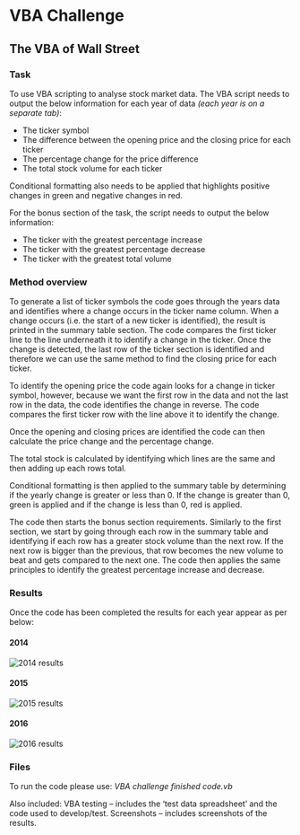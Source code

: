# VBA Challenge
## The VBA of Wall Street

### Task
To use VBA scripting to analyse stock market data.
The VBA script needs to output the below information for each year of data _(each year is on a separate tab)_:
  *	The ticker symbol
  *	The difference between the opening price and the closing price for each ticker
  *	The percentage change for the price difference
  *	The total stock volume for each ticker

Conditional formatting also needs to be applied that highlights positive changes in green and negative changes in red.

For the bonus section of the task, the script needs to output the below information:
  *	The ticker with the greatest percentage increase
  * The ticker with the greatest percentage decrease
  *	The ticker with the greatest total volume

### Method overview

To generate a list of ticker symbols the code goes through the years data and identifies where a change occurs in the ticker name column. When a change occurs (i.e. the start of a new ticker is identified), the result is printed in the summary table section. The code compares the first ticker line to the line underneath it to identify a change in the ticker. Once the change is detected, the last row of the ticker section is identified and therefore we can use the same method to find the closing price for each ticker.

To identify the opening price the code again looks for a change in ticker symbol, however, because we want the first row in the data and not the last row in the data, the code identifies the change in reverse. The code compares the first ticker row with the line above it to identify the change.

Once the opening and closing prices are identified the code can then calculate the price change and the percentage change.

The total stock is calculated by identifying which lines are the same and then adding up each rows total.

Conditional formatting is then applied to the summary table by determining if the yearly change is greater or less than 0. If the change is greater than 0, green is applied and if the change is less than 0, red is applied.

The code then starts the bonus section requirements.
Similarly to the first section, we start by going through each row in the summary table and identifying if each row has a greater stock volume than the next row. If the next row is bigger than the previous, that row becomes the new volume to beat and gets compared to the next one.
The code then applies the same principles to identify the greatest percentage increase and decrease. 

### Results

Once the code has been completed the results for each year appear as per below: 

####  2014

![2014 results](https://user-images.githubusercontent.com/82348616/118746814-3e9fc880-b89c-11eb-8a6c-09307bd5e29c.PNG)

####  2015

![2015 results](https://user-images.githubusercontent.com/82348616/118746828-4495a980-b89c-11eb-939c-7d0da0226e54.PNG)

####  2016

![2016 results](https://user-images.githubusercontent.com/82348616/118746842-4bbcb780-b89c-11eb-8a8b-bedbad8dd693.PNG)

### Files

To run the code please use: _VBA challenge finished code.vb_

Also included:
VBA testing – includes the ‘test data spreadsheet’ and the code used to develop/test.
Screenshots – includes screenshots of the results.


